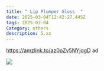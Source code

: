 ```yaml
---
title: " Lip Plumper Gloss  "
date: 2025-03-04T12:42:27.445Z
tags: 2025-03-04
Category: others
description: 5.xx
---
```

https://amzlink.to/az0pZv5NYjqgD  ad  <!--StartFragment-->

![](https://m.media-amazon.com/images/I/61A5+if8K7L._SL1500_.jpg)

<!--EndFragment-->